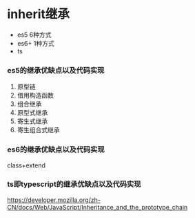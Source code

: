 # inherit继承

- es5  6种方式
- es6+ 1种方式
- ts

### es5的继承优缺点以及代码实现
1. 原型链
2. 借用构造函数
3. 组合继承
4. 原型式继承
5. 寄生式继承
6. 寄生组合式继承

### es6的继承优缺点以及代码实现
class+extend
### ts即typescript的继承优缺点以及代码实现


https://developer.mozilla.org/zh-CN/docs/Web/JavaScript/Inheritance_and_the_prototype_chain